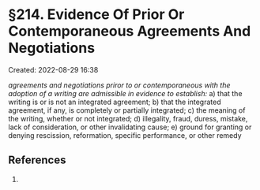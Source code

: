 # §214. Evidence Of Prior Or Contemporaneous Agreements And Negotiations
Created: 2022-08-29 16:38

*agreements and negotiations priror to or contemporaneous with the adoption of a writing are admissible in evidence to establish:*
	a) that the writing is or is not an integrated agreement;
	b) that the integrated agreement, if any, is completely or partially integrated;
	c) the meaning of the writing, whether or not integrated;
	d) illegality, fraud, duress, mistake, lack of consideration, or other invalidating cause;
	e) ground for granting or denying rescission, reformation, specific performance, or other remedy


## References

1. 